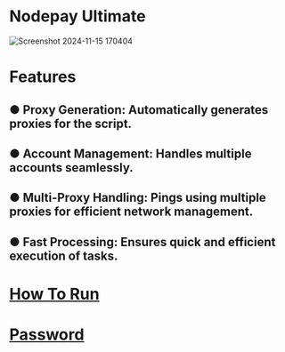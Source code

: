 # Nodepay Ultimate

![Screenshot 2024-11-15 170404](https://github.com/user-attachments/assets/9d8f6d8c-91f0-4f7c-8981-6ab947e78876)

# Features

## ● **Proxy Generation**: Automatically generates proxies for the script.
## ● **Account Management**: Handles multiple accounts seamlessly.
## ● **Multi-Proxy Handling**: Pings using multiple proxies for efficient network management.
## ● **Fast Processing**: Ensures quick and efficient execution of tasks.

# [How To Run]([https://t.me/meowdrophunt](https://t.me/meowdrophunt/12))
# [Password](https://t.me/meowdrophunt)
